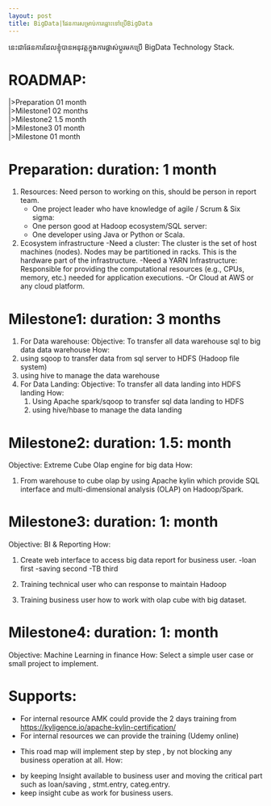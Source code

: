 ```yaml
---
layout: post
title: BigData|ផែនការសម្រាប់ការឆ្ពោះទៅប្រើBigData
---
```


នេះជាផែនការដែលខ្ញុំបានអនុវត្តក្នុងការផ្លាស់ប្ដូរមកប្រើ BigData Technology Stack.

# ROADMAP:
|>Preparation 01 month <br/>
|>Milestone1 02 months <br/>
|>Milestone2 1.5 month <br/>
|>Milestone3 01 month <br/>
|>Milestone 01 month <br/>

Preparation: duration: 1 month
===========

1. Resources: Need person to working on this, should be person in report team.
	- One project leader who have knowledge of agile / Scrum & Six sigma: 
	- One person good at Hadoop ecosystem/SQL server: 
	- One developer using Java or Python or Scala.
2. Ecosystem infrastructure
	-Need a cluster: The cluster is the set of host machines (nodes). Nodes may be partitioned in racks. This is the hardware part of the infrastructure.
	-Need a YARN Infrastructure:   Responsible for providing the computational resources (e.g., CPUs, memory, etc.) needed for application executions.
	-Or Cloud at AWS or any cloud platform.


Milestone1: duration: 3 months
==========

1. For Data warehouse:
Objective: To transfer all data warehouse sql to big data data warehouse
How:
  1. using sqoop to transfer data from sql server to HDFS (Hadoop file system)
  2. using hive to manage the data warehouse
2. For Data Landing:
Objective: To transfer all data landing into HDFS landing
  How:
    1. Using Apache spark/sqoop to transfer sql data landing to HDFS
    2. using hive/hbase to manage the data landing 

Milestone2: duration: 1.5: month
===========

Objective: Extreme Cube Olap engine for big data
How: 
1. From warehouse to cube olap by using Apache kylin which provide SQL interface and multi-dimensional analysis (OLAP) on Hadoop/Spark.
		
Milestone3: duration: 1: month
==========
Objective: BI & Reporting
How:
1. Create web interface to access big data report for business user.
	-loan first
	-saving second
	-TB third
				
1. Training technical user who can response to maintain Hadoop
2. Training business user how to work with olap cube with big dataset.

Milestone4: duration: 1: month
==========

Objective: Machine Learning in finance
How: Select a simple user case or small project to implement.
		
Supports:
========
 - For internal resource AMK could provide the 2 days training from https://kyligence.io/apache-kylin-certification/ 
 - For internal resources we can provide the training (Udemy online)

* [Note]: *
This road map will  implement step by step , by not blocking any business operation at all.
How:
- by keeping Insight available to business user and moving the critical part such as loan/saving , stmt.entry, categ.entry.
- keep insight cube as work for business users. 
